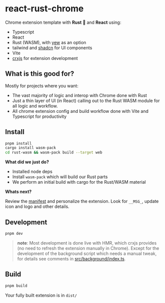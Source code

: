 # react-rust-chrome

Chrome extension template with **Rust** :crab: and **React** using:

* Typescript
* React
* Rust (WASM), with [yew](https://yew.rs/) as an option
* tailwind and [shadcn](https://ui.shadcn.com/) for UI components
* Vite
* [crxjs](https://crxjs.dev/) for extension development

## What is this good for?

Mostly for projects where you want:

* The vast majority of logic and interop with Chrome done with Rust
* Just a thin layer of UI (in React) calling out to the Rust WASM module for all logic and workflow.
* All chrome extension config and build workflow done with Vite and Typescript for productivity

## Install

```bash
pnpm install
cargo install wasm-pack
cd rust-wasm && wasm-pack build --target web
```

__What did we just do?__

* Installed node deps
* Install `wasm-pack` which will build our Rust parts
* We perform an initial build with cargo for the Rust/WASM material

__Whats next?__

Review the [manifest](src/manifest.ts) and personalize the extension. Look for `__MSG_`, update icon and logo and other details.


## Development

```bash
pnpm dev
```

>**note**: Most development is done live with HMR, which crxjs provides (no need to refresh the extension manually in Chrome). Except for the development of the background script which needs a manual tweak, for details see comments in [src/background/index.ts](src/background/index.ts).

## Build

```bash
pnpm build
```

Your fully built extension is in `dist/`

